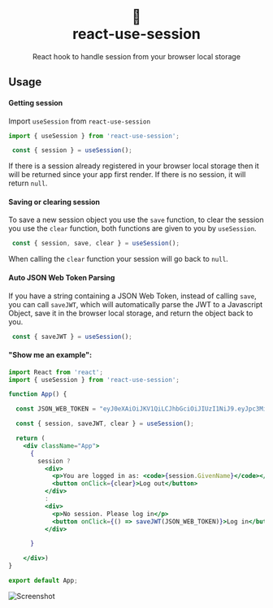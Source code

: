 

<div align="center">
  <h1>
    <br/>
    👤
    <br />
    react-use-session
  </h1>
  React hook to handle session from your browser local storage
</div>

## Usage

#### Getting session

Import `useSession` from `react-use-session`

```jsx
import { useSession } from 'react-use-session';

 const { session } = useSession();

```

If there is a session already registered in your browser local storage then it will be returned since your app first render. If there is no session, it will return `null`. 

#### Saving or clearing session

To save a new session object you use the `save` function, to clear the session you use the `clear` function, both functions are given to you by `useSession`.

```jsx
 const { session, save, clear } = useSession();
```

When calling the `clear` function your session will go back to `null`.

#### Auto JSON Web Token Parsing

If you have a string containing a JSON Web Token, instead of calling `save`, you can call `saveJWT`, which will automatically parse the JWT to a Javascript Object, save it in the browser local storage, and return the object back to you.

```jsx
 const { saveJWT } = useSession();
```

#### "Show me an example":

```jsx
import React from 'react';
import { useSession } from 'react-use-session';

function App() {

  const JSON_WEB_TOKEN = "eyJ0eXAiOiJKV1QiLCJhbGciOiJIUzI1NiJ9.eyJpc3MiOiJyZWFjdC11c2Utc2Vzc2lvbi1leGFtcGxlIiwiaWF0IjoxNTQxMDgwMjAwLCJleHAiOjE5MTk3Njg0MDAsImF1ZCI6ImxvY2FsaG9zdDozMDAwIiwic3ViIjoiZ2FicmllbGJiMDMwNkBnbWFpbC5jb20iLCJHaXZlbk5hbWUiOiJHYWJyaWVsIiwiU3VybmFtZSI6IkJhc2lsaW8gQnJpdG8iLCJSb2xlIjoiQ3JlYXRvciJ9.GK23QsdEgMzGmxCwX9CjEg5lbSztZ7C67vKc7L09KgI";

  const { session, saveJWT, clear } = useSession();

  return (
    <div className="App">
      {
        session ?
          <div>
            <p>You are logged in as: <code>{session.GivenName}</code></p>
            <button onClick={clear}>Log out</button>
          </div>
          :
          <div>
            <p>No session. Please log in</p>
            <button onClick={() => saveJWT(JSON_WEB_TOKEN)}>Log in</button>
          </div>

      }

    </div>)
}

export default App;

```

![Screenshot](https://u.cubeupload.com/GabrielBB/reactusesession.gif)
